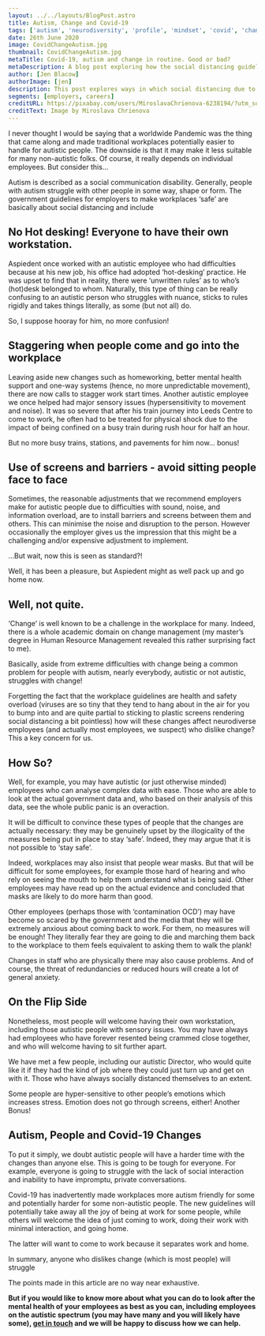 ```yaml
---
layout: ../../layouts/BlogPost.astro
title: Autism, Change and Covid-19
tags: ['autism', 'neurodiversity', 'profile', 'mindset', 'covid', 'change', 'workplace', 'mental health', 'sensory issues']
date: 26th June 2020
image: CovidChangeAutism.jpg
thumbnail: CovidChangeAutism.jpg
metaTitle: Covid-19, autism and change in routine. Good or bad?
metaDescription: A blog post exploring how the social distancing guidelines at work might affect autistic and non-autistic people.
author: [Jen Blacow]
authorImage: [jen]
description: This post explores ways in which social distancing due to the Covid-19 pandemic might help autistic people, but hinder non-autistic people.
segments: [employers, careers]
creditURL: https://pixabay.com/users/MiroslavaChrienova-6238194/?utm_source=link-attribution&utm_medium=referral&utm_campaign=image&utm_content=4948866
creditText: Image by Miroslava Chrienova
---
```

I never thought I would be saying that a worldwide Pandemic was the thing that came along and made traditional workplaces potentially easier to handle for autistic people. The downside is that it may make it less suitable for many non-autistic folks. Of course, it really depends on individual employees. But consider this…

Autism is described as a social communication disability. Generally, people with autism struggle with other people in some way, shape or form. The government guidelines for employers to make workplaces ‘safe’ are basically about social distancing and include

## No Hot desking! Everyone to have their own workstation.
Aspiedent once worked with an autistic employee who had difficulties because at his new job, his office had adopted ‘hot-desking’ practice. He was upset to find that in reality, there were  ‘unwritten rules’ as to who’s (hot)desk belonged to whom. Naturally, this type of thing can be really confusing to an autistic person who struggles with nuance, sticks to rules rigidly and takes things literally, as some (but not all) do.

So, I suppose hooray for him, no more confusion!

## Staggering when people come and go into the workplace
Leaving aside new changes such as homeworking, better mental health support and one-way systems (hence, no more unpredictable movement), there are now calls to stagger work start times. Another autistic employee we once helped had major sensory issues (hypersensitivity to movement and noise). It was so severe that after his train journey into Leeds Centre to come to work, he often had to be treated for physical shock due to the impact of being confined on a busy train during rush hour for half an hour.

But no more busy trains, stations, and pavements for him now… bonus!

## Use of screens and barriers - avoid sitting people face to face
Sometimes, the reasonable adjustments that we recommend employers make for autistic people due to difficulties with sound, noise, and information overload, are to install barriers and screens between them and others. This can minimise the noise and disruption to the person. However occasionally the employer gives us the impression that this might be a challenging and/or expensive adjustment to implement.

…But wait, now this is seen as standard?!

Well, it has been a pleasure, but Aspiedent might as well pack up and go home now.

## Well, not quite.
‘Change’ is well known to be a challenge in the workplace for many. Indeed, there is a whole academic domain on change management (my master’s degree in Human Resource Management revealed this rather surprising fact to me).

Basically, aside from extreme difficulties with change being a common problem for people with autism, nearly everybody, autistic or not autistic, struggles with change!

Forgetting the fact that the workplace guidelines are health and safety overload (viruses are so tiny that they tend to hang about in the air for you to bump into and are quite partial to sticking to plastic screens rendering social distancing a bit pointless) how will these changes affect neurodiverse employees (and actually most employees, we suspect) who dislike change? This a key concern for us.

## How So?
Well, for example, you may have autistic (or just otherwise minded) employees who can analyse complex data with ease. Those who are able to look at the actual government data and, who based on their analysis of this data, see the whole public panic is an overaction.

It will be difficult to convince these types of people that the changes are actually necessary: they may be genuinely upset by the illogicality of the measures being put in place to stay ‘safe’. Indeed, they may argue that it is not possible to ‘stay safe’.

Indeed, workplaces may also insist that people wear masks. But that will be difficult for some employees, for example those hard of hearing and who rely on seeing the mouth to help them understand what is being said. Other employees may have read up on the actual evidence and concluded that masks are likely to do more harm than good.

Other employees (perhaps those with ‘contamination OCD’) may have become so scared by the government and the media that they will be extremely anxious about coming back to work. For them, no measures will be enough! They literally fear they are going to die and marching them back to the workplace to them feels equivalent to asking them to walk the plank!

Changes in staff who are physically there may also cause problems. And of course, the threat of redundancies or reduced hours will create a lot of general anxiety.

## On the Flip Side
Nonetheless, most people will welcome having their own workstation, including those autistic people with sensory issues. You may have always had employees who have forever resented being crammed close together, and who will welcome having to sit further apart.

We have met a few people, including our autistic Director, who would quite like it if they had the kind of job where they could just turn up and get on with it. Those who have always socially distanced themselves to an extent.

Some people are hyper-sensitive to other people’s emotions which increases stress. Emotion does not go through screens, either! Another Bonus!

## Autism, People and Covid-19 Changes
To put it simply, we doubt autistic people will have a harder time with the changes than anyone else. This is going to be tough for everyone. For example, everyone is going to struggle with the lack of social interaction and inability to have impromptu, private conversations.

Covid-19 has inadvertently made workplaces more autism friendly for some and potentially harder for some non-autistic people. The new guidelines will potentially take away all the joy of being at work for some people, while others will welcome the idea of just coming to work, doing their work with minimal interaction, and going home.

The latter will want to come to work because it separates work and home.

In summary, anyone who dislikes change (which is most people) will struggle

The points made in this article are no way near exhaustive.

**But if you would like to know more about what you can do to look after the mental health of your employees as best as you can, including employees on the autistic spectrum (you may have many and you will likely have some), [get in touch](/contact) and we will be happy to discuss how we can help.**
